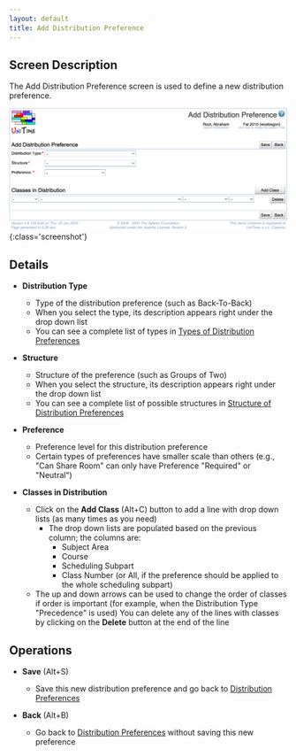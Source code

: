 ```yaml
---
layout: default
title: Add Distribution Preference
---
```



## Screen Description


 The Add Distribution Preference screen is used to define a new distribution preference.

![Add Distribution Preference](images/add-distribution-preference.png){:class='screenshot'}

## Details

* **Distribution Type**
	* Type of the distribution preference (such as Back-To-Back)
	* When you select the type, its description appears right under the drop down list
	* You can see a complete list of types in [Types of Distribution Preferences](types-of-distribution-preferences)

* **Structure**
	* Structure of the preference (such as Groups of Two)
	* When you select the structure, its description appears right under the drop down list
	* You can see a complete list of possible structures in [Structure of Distribution Preferences](structure-of-distribution-preferences)

* **Preference**
	* Preference level for this distribution preference
	* Certain types of preferences have smaller scale than others (e.g., "Can Share Room" can only have Preference "Required" or "Neutral")

* **Classes in Distribution**
	* Click on the **Add Class** (Alt+C) button to add a line with drop down lists (as many times as you need)
		* The drop down lists are populated based on the previous column; the columns are:
			* Subject Area
			* Course 
			* Scheduling Subpart
			* Class Number (or All, if the preference should be applied to the whole scheduling subpart)
	* The up and down arrows can be used to change the order of classes if order is important (for example, when the Distribution Type "Precedence" is used) You can delete any of the lines with classes by clicking on the **Delete** button at the end of the line

## Operations

* **Save** (Alt+S)
	* Save this new distribution preference and go back to [Distribution Preferences](distribution-preferences)

* **Back** (Alt+B)
	* Go back to [Distribution Preferences](distribution-preferences) without saving this new preference



